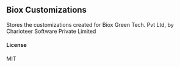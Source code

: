 ## Biox Customizations

Stores the customizations created for Biox Green Tech. Pvt Ltd, by Charioteer Software Private Limited

#### License

MIT